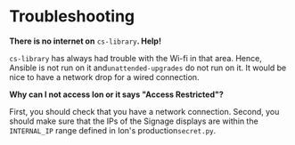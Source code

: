 # Troubleshooting

**There is no internet on** `cs-library`**. Help!**

`cs-library` has always had trouble with the Wi-fi in that area.  Hence, Ansible is not run on it and`unattended-upgrades` do not run on it.  It would be nice to have a network drop for a wired connection.

**Why can I not access Ion or it says "Access Restricted"?**

First, you should check that you have a network connection.  Second, you should make sure that the IPs of the Signage displays are within the `INTERNAL_IP` range defined in Ion's  production`secret.py`.





